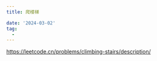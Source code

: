 ```yaml
---
title: 爬楼梯

date: '2024-03-02'
tag:
  - 
---
```

<https://leetcode.cn/problems/climbing-stairs/description/>
